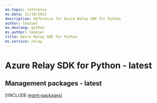 ```yaml
---
ms.topic: reference
ms.data: 11/10/2022
description: Reference for Azure Relay SDK for Python
author: lmazuel
ms.devlang: python
ms.author: lmazuel
title: Azure Relay SDK for Python
ms.service: relay
---
```

# Azure Relay SDK for Python - latest

## Management packages - latest
[!INCLUDE [mgmt-packages](relay-mgmt-index.md)]